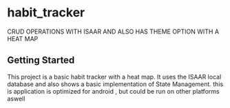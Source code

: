 # habit_tracker

CRUD OPERATIONS WITH ISAAR AND ALSO HAS THEME OPTION WITH A HEAT MAP

## Getting Started
This project is a basic habit tracker with a heat map. It uses the ISAAR local database and also shows a basic implementation of State Management.
this is application is optimized for android , but could be run on other platforms aswell 
